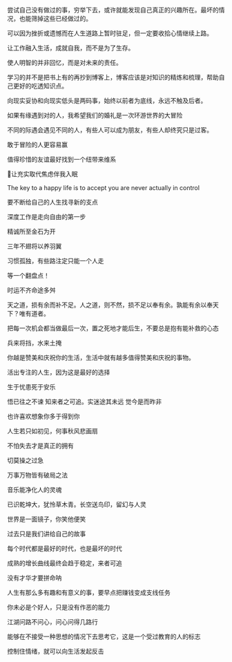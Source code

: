 #

尝试自己没有做过的事，穷举下去，或许就能发现自己真正的兴趣所在。最坏的情况，也能筛掉这些已经做过的。

可以因为挫折或遗憾而在人生道路上暂时驻足，但一定要收拾心情继续上路。

让工作融入生活，成就自我，而不是为了生存。

使人明智的并非回忆，而是对未来的责任。

学习的并不是把书上有的再抄到博客上，博客应该是对知识的精炼和梳理，帮助自己更好的吃透知识点。

向现实妥协和向现实低头是两码事，始终以前者为底线，永远不触及后者。

如果有缘遇到对的人，我希望我们的婚礼是一次环游世界的大冒险

不同的际遇会遇见不同的人，有些人可以成为朋友，有些人却终究只是过客。

敢于冒险的人更容易赢

值得珍惜的友谊最好找到一个纽带来维系

让充实取代焦虑伴我入眠

The key to a happy life is to accept you are never actually in control

要不断给自己的人生找寻新的支点

深度工作是走向自由的第一步

精诚所至金石为开

三年不翅将以养羽翼

习惯孤独，有些路注定只能一个人走

等一个翻盘点！

时运不齐命途多舛

天之道，损有余而补不足。人之道，则不然，损不足以奉有余。孰能有余以奉天下？唯有道者。

把每一次机会都当做最后一次，置之死地才能后生，不要总是抱有能补救的心态

兵来将挡，水来土掩

你越是赞美和庆祝你的生活，生活中就有越多值得赞美和庆祝的事物。

活出专注的人生，因为这是最好的选择

生于忧患死于安乐

悟已往之不谏 知来者之可追。实迷途其未远 觉今是而昨非

也许喜欢想象你多于得到你

人生若只如初见，何事秋风悲画扇

不怕失去才是真正的拥有

切莫操之过急

万事万物皆有破局之法

音乐能净化人的灵魂

已识乾坤大，犹怜草木青。长空送鸟印，留幻与人灵

世界是一面镜子，你笑他便笑

过去只是我们讲给自己的故事

每个时代都是最好的时代，也是最坏的时代

成熟的增长曲线最终会趋于稳定，来者可追

没有才华才要拼命呐

人生有那么多有趣和有意义的事，要早点把赚钱变成支线任务

你未必是个好人，只是没有作恶的能力

江湖问路不问心，问心问得几路行

能够在不接受一种思想的情况下去思考它，这是一个受过教育的人的标志

控制住情绪，就可以向生活发起反击
